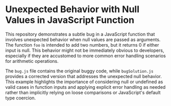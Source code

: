# Unexpected Behavior with Null Values in JavaScript Function

This repository demonstrates a subtle bug in a JavaScript function that involves unexpected behavior when null values are passed as arguments. The function `foo` is intended to add two numbers, but it returns 0 if either input is null. This behavior might not be immediately obvious to developers, especially if they are accustomed to more common error handling scenarios for arithmetic operations.

The `bug.js` file contains the original buggy code, while `bugSolution.js` provides a corrected version that addresses the unexpected null behavior.  This example highlights the importance of considering null or undefined as valid cases in function inputs and applying explicit error handling as needed rather than implicitly relying on loose comparisons or JavaScript's default type coercion.
